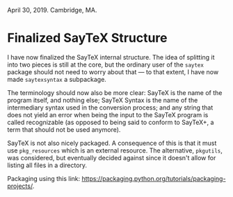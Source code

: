 April 30, 2019.
Cambridge, MA.

# Finalized SayTeX Structure

I have now finalized the SayTeX internal structure. The idea of splitting it into two pieces is still at the core, but the ordinary user of the `saytex` package should not need to worry about that — to that extent, I have now made `saytexsyntax` a subpackage.

The terminology should now also be more clear: SayTeX is the name of the program itself, and nothing else; SayTeX Syntax is the name of the intermediary syntax used in the conversion process; and any string that does not yield an error when being the input to the SayTeX program is called recognizable (as opposed to being said to conform to SayTeX+, a term that should not be used anymore).

SayTeX is not also nicely packaged. A consequence of this is that it must use `pkg_resources` which is an external resource. The alternative, `pkgutils`, was considered, but eventually decided against since it doesn't allow for listing all files in a directory.

Packaging using this link: https://packaging.python.org/tutorials/packaging-projects/.